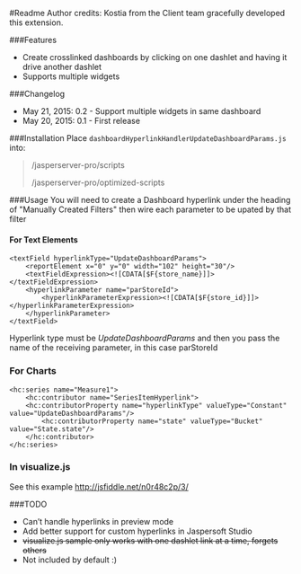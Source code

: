#Readme
Author credits: Kostia from the Client team gracefully developed this extension.

###Features
  - Create crosslinked dashboards by clicking on one dashlet and having it drive another dashlet
  - Supports multiple widgets

###Changelog
  - May 21, 2015: 0.2 - Support multiple widgets in same dashboard
  - May 20, 2015: 0.1 - First release

###Installation
Place `dashboardHyperlinkHandlerUpdateDashboardParams.js` into:    
> <js-install>/jasperserver-pro/scripts 
>
> <js-install>/jasperserver-pro/optimized-scripts

###Usage
You will need to create a Dashboard hyperlink under the heading of "Manually Created Filters" then wire each parameter to be upated by that filter

#### For Text Elements 
```
<textField hyperlinkType="UpdateDashboardParams">
	<reportElement x="0" y="0" width="102" height="30"/>
	<textFieldExpression><![CDATA[$F{store_name}]]></textFieldExpression>
	<hyperlinkParameter name="parStoreId">
	    <hyperlinkParameterExpression><![CDATA[$F{store_id}]]></hyperlinkParameterExpression>
	</hyperlinkParameter>
</textField>
```
Hyperlink type must be *UpdateDashboardParams* and then you pass the name of the receiving parameter, in this case parStoreId

### For Charts
```
<hc:series name="Measure1">
	<hc:contributor name="SeriesItemHyperlink">
	<hc:contributorProperty name="hyperlinkType" valueType="Constant" value="UpdateDashboardParams"/>
	    <hc:contributorProperty name="state" valueType="Bucket" value="State.state"/>
	</hc:contributor>
</hc:series>
```

### In visualize.js 
See this example http://jsfiddle.net/n0r48c2p/3/

###TODO
  - Can’t handle hyperlinks in preview mode
  - Add better support for custom hyperlinks in Jaspersoft Studio
  - ~~visualize.js sample only works with one dashlet link at a time, forgets others~~
  - Not included by default :)


